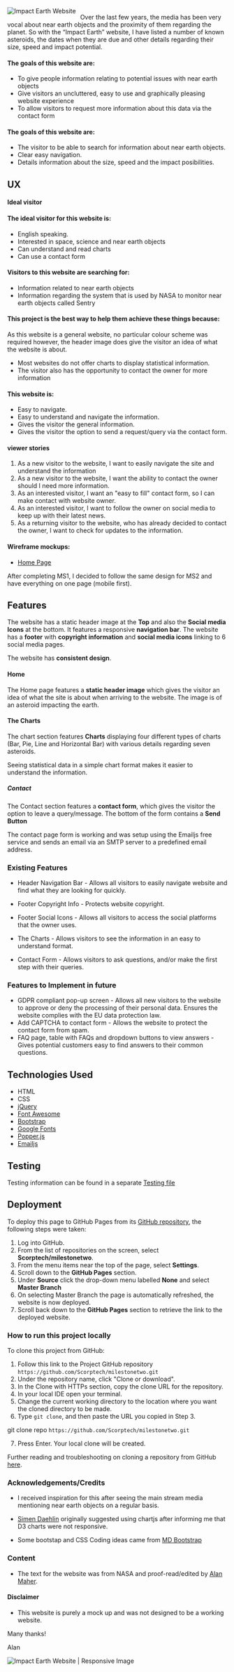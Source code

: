 <img src="assets/images/ms2_impactearth.jpg" alt="Impact Earth Website" style="float: left; margin-right: 10px;" />



Over the last few years, the media has been very vocal about near earth objects and the proximity of them regarding the planet. So with the “Impact Earth” website, I have listed a number of known asteroids, the dates when they are due and other details regarding their size, speed and impact potential. 

#### The goals of this website are:

-   To give people information relating to potential issues with near earth objects
-   Give visitors an uncluttered, easy to use and graphically pleasing website experience
-   To allow visitors to request more information about this data via the contact form

#### The goals of this website are:

-   The visitor to be able to search for information about near earth objects.
-   Clear easy navigation.
-   Details information about the size, speed and the impact posibilities.

## UX

#### Ideal visitor

#### The ideal visitor for this website is:

-   English speaking.
-   Interested in space, science and near earth objects
-   Can understand and read charts  
-   Can use a contact form 

#### Visitors to this website are searching for:

-   Information related to near earth objects 
-   Information regarding the system that is used by NASA to monitor near earth objects called Sentry

#### This project is the best way to help them achieve these things because:

As this website is a general website, no particular colour scheme was required however, the header image does give the visitor an idea of what the website is about. 

-   Most websites do not offer charts to display statistical information.
-   The visitor also has the opportunity to contact the owner for more information 

#### This website is:

-   Easy to navigate.
-   Easy to understand and navigate the information.
-   Gives the visitor the general information.
-   Gives the visitor the option to send a request/query via the contact form.

#### viewer stories

1.  As a new visitor to the website, I want to easily navigate the site and understand the information 
2.  As a new visitor to the website, I want the ability to contact the owner should I need more information. 
7.  As an interested visitor, I want an "easy to fill" contact form, so I can make contact with website owner.
8.  As an interested visitor, I want to follow the owner on social media to keep up with their latest news.
9.  As a returning visitor to the website, who has already decided to contact the owner, I want to check for updates to the information.

#### Wireframe mockups:

* [Home Page](https://github.com/Scorptech/milestoneone/blob/master/wireframes/1-home.jpg)

After completing MS1, I decided to follow the same design for MS2 and have everything on one page (mobile first). 


## Features

The website has a static header image at the **Top** and also the **Social media Icons** at the bottom.  It features a responsive **navigation bar**. The website has a **footer** with **copyright information** and **social media icons** linking to 6 social media pages.

The website has **consistent design**.

#### Home

The Home page features a **static header image** which gives the visitor an idea of what the site is about when arriving to the website. The image is of an asteroid impacting the earth.

#### The Charts

The chart section features **Charts** displaying four different types of charts (Bar, Pie, Line and Horizontal Bar) with various details regarding seven asteroids.

Seeing statistical data in a simple chart format makes it easier to understand the information.

##### Contact
The Contact section features a **contact form**, which gives the visitor the option to leave a query/message. The bottom of the form contains a **Send Button**

The contact page form is working and was setup using the Emailjs free service and sends an email via an SMTP server to a predefined email address. 

### Existing Features

-   Header Navigation Bar - Allows all visitors to easily navigate website and find what they are looking for quickly.

-   Footer Copyright Info - Protects website copyright.

-   Footer Social Icons - Allows all visitors to access the social platforms that the owner uses.

-   The Charts - Allows visitors to see the information in an easy to understand format.

-   Contact Form - Allows visitors to ask questions, and/or make the first step with their queries.



### Features to Implement in future

-   GDPR compliant pop-up screen - Allows all new visitors to the website to approve or deny the processing of their personal data. Ensures the website complies with the EU data protection law.
-   Add CAPTCHA to contact form - Allows the website to protect the contact form from spam.
-   FAQ page, table with FAQs and dropdown buttons to view answers - Gives potential customers easy to find answers to their common questions.


## Technologies Used

- HTML
- CSS
- [jQuery](https://code.jquery.com)
- [Font Awesome](https://fontawesome.com)
- [Bootstrap](https://www.getbootstrap.com)
- [Google Fonts](https://fonts.google.com)
- [Popper.js](https://popper.js.org)
- [Emailjs](https://emailjs.com)

## Testing

Testing information can be found in a separate [Testing file](https://github.com/Scorptech/milestonetwo/blob/master/TESTING.md)


## Deployment

To deploy this page to GitHub Pages from its [GitHub repository](https://scorptech.github.io/milestonetwo/), the following steps were taken:

1.  Log into GitHub.
2.  From the list of repositories on the screen, select **Scorptech/milestonetwo**.
3.  From the menu items near the top of the page, select **Settings**.
4.  Scroll down to the **GitHub Pages** section.
5.  Under **Source** click the drop-down menu labelled **None** and select **Master Branch**
6.  On selecting Master Branch the page is automatically refreshed, the website is now deployed.
7.  Scroll back down to the **GitHub Pages** section to retrieve the link to the deployed website.

### How to run this project locally

To clone this project from GitHub:

1.  Follow this link to the Project GitHub repository ```https://github.com/Scorptech/milestonetwo.git```
2.  Under the repository name, click "Clone or download".
3.  In the Clone with HTTPs section, copy the clone URL for the repository.
4.  In your local IDE open your terminal.
5.  Change the current working directory to the location where you want the cloned directory to be made.
6.  Type `git clone`, and then paste the URL you copied in Step 3.

git clone repo ```https://github.com/Scorptech/milestonetwo.git```

7.  Press Enter. Your local clone will be created.

Further reading and troubleshooting on cloning a repository from GitHub [here](https://help.github.com/en/articles/cloning-a-repository).

### Acknowledgements/Credits

-   I received inspiration for this after seeing the main stream media mentioning near earth objects on a regular basis. 

-   [Simen Daehlin](https://www.github.com/Eventyret) originally suggested using chartjs after informing me that D3 charts were not responsive. 

-   Some bootstap and CSS Coding ideas came from [MD Bootstrap](https://mdbootstrap.com)

### Content

-   The text for the website was from NASA and proof-read/edited by [Alan Maher](www.linkedin.com/in/alanjmaher).


#### Disclaimer

-   This website is purely a mock up and was not designed to be a working website.  

Many thanks! 

Alan

<img src="assets/images/responsive_image.jpg" alt="Impact Earth Website | Responsive Image"/>


